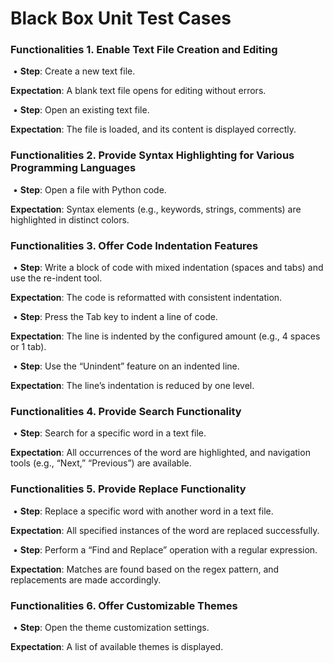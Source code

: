 # **Black Box Unit Test Cases**

### **Functionalities 1. Enable Text File Creation and Editing**

​	•	**Step**: Create a new text file.

**Expectation**: A blank text file opens for editing without errors.

​	•	**Step**: Open an existing text file.

**Expectation**: The file is loaded, and its content is displayed correctly.

###  **Functionalities 2. Provide Syntax Highlighting for Various Programming Languages**

​	•	**Step**: Open a file with Python code.

**Expectation**: Syntax elements (e.g., keywords, strings, comments) are highlighted in distinct colors.

### **Functionalities 3. Offer Code Indentation Features**

​	•	**Step**: Write a block of code with mixed indentation (spaces and tabs) and use the re-indent tool.

**Expectation**: The code is reformatted with consistent indentation.

​	•	**Step**: Press the Tab key to indent a line of code.

**Expectation**: The line is indented by the configured amount (e.g., 4 spaces or 1 tab).

​	•	**Step**: Use the “Unindent” feature on an indented line.

**Expectation**: The line’s indentation is reduced by one level.



### **Functionalities 4. Provide Search Functionality**

​	•	**Step**: Search for a specific word in a text file.

**Expectation**: All occurrences of the word are highlighted, and navigation tools (e.g., “Next,” “Previous”) are available.



### **Functionalities 5. Provide Replace Functionality**

​	•	**Step**: Replace a specific word with another word in a text file.

**Expectation**: All specified instances of the word are replaced successfully.

​	•	**Step**: Perform a “Find and Replace” operation with a regular expression.

**Expectation**: Matches are found based on the regex pattern, and replacements are made accordingly.



### **Functionalities 6. Offer Customizable Themes**

​	•	**Step**: Open the theme customization settings.

**Expectation**: A list of available themes is displayed.

